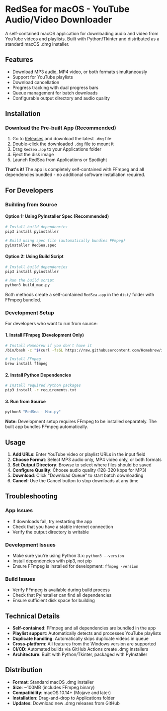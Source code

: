 # RedSea for macOS - YouTube Audio/Video Downloader

A self-contained macOS application for downloading audio and video from YouTube videos and playlists. Built with Python/Tkinter and distributed as a standard macOS .dmg installer.

## Features

- Download MP3 audio, MP4 video, or both formats simultaneously
- Support for YouTube playlists
- Download cancellation
- Progress tracking with dual progress bars
- Queue management for batch downloads
- Configurable output directory and audio quality

## Installation

### Download the Pre-built App (Recommended)
1. Go to [Releases](https://github.com/MattWithA-Z/RedSea/releases) and download the latest `.dmg` file
2. Double-click the downloaded `.dmg` file to mount it
3. Drag `RedSea.app` to your Applications folder
4. Eject the disk image
5. Launch RedSea from Applications or Spotlight

**That's it!** The app is completely self-contained with FFmpeg and all dependencies bundled - no additional software installation required.

## For Developers

### Building from Source

#### Option 1: Using PyInstaller Spec (Recommended)
```bash
# Install build dependencies
pip3 install pyinstaller

# Build using spec file (automatically bundles FFmpeg)
pyinstaller RedSea.spec
```

#### Option 2: Using Build Script
```bash
# Install build dependencies
pip3 install pyinstaller

# Run the build script
python3 build_mac.py
```

Both methods create a self-contained `RedSea.app` in the `dist/` folder with FFmpeg bundled.

### Development Setup

For developers who want to run from source:

#### 1. Install FFmpeg (Development Only)
```bash
# Install Homebrew if you don't have it
/bin/bash -c "$(curl -fsSL https://raw.githubusercontent.com/Homebrew/install/HEAD/install.sh)"

# Install FFmpeg
brew install ffmpeg
```

#### 2. Install Python Dependencies
```bash
# Install required Python packages
pip3 install -r requirements.txt
```

#### 3. Run from Source
```bash
python3 "RedSea - Mac.py"
```

**Note:** Development setup requires FFmpeg to be installed separately. The built app bundles FFmpeg automatically.

## Usage

1. **Add URLs**: Enter YouTube video or playlist URLs in the input field
2. **Choose Format**: Select MP3 audio only, MP4 video only, or both formats  
3. **Set Output Directory**: Browse to select where files should be saved
4. **Configure Quality**: Choose audio quality (128-320 kbps for MP3)
5. **Download**: Click "Download Queue" to start batch downloading
6. **Cancel**: Use the Cancel button to stop downloads at any time

## Troubleshooting

### App Issues
- If downloads fail, try restarting the app
- Check that you have a stable internet connection
- Verify the output directory is writable

### Development Issues
- Make sure you're using Python 3.x: `python3 --version`
- Install dependencies with pip3, not pip
- Ensure FFmpeg is installed for development: `ffmpeg -version`

### Build Issues
- Verify FFmpeg is available during build process
- Check that PyInstaller can find all dependencies
- Ensure sufficient disk space for building

## Technical Details

- **Self-contained**: FFmpeg and all dependencies are bundled in the app
- **Playlist support**: Automatically detects and processes YouTube playlists
- **Duplicate handling**: Automatically skips duplicate videos in queue
- **Cross-platform**: All features from the Windows version are supported
- **CI/CD**: Automated builds via GitHub Actions create .dmg installers
- **Architecture**: Built with Python/Tkinter, packaged with PyInstaller

## Distribution

- **Format**: Standard macOS .dmg installer
- **Size**: ~100MB (includes FFmpeg binary)
- **Compatibility**: macOS 10.14+ (Mojave and later)
- **Installation**: Drag-and-drop to Applications folder
- **Updates**: Download new .dmg releases from GitHub

